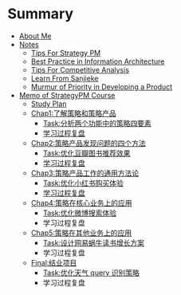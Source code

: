 # Summary

- [About Me](CONTENT/InfoSelfIntro.md)
- [Notes](CONTENT/ChapNotes.md)
	- [Tips For Strategy PM](CONTENT/Tips4StrategyPM.md)
	- [Best Practice in Information Architecture](CONTENT/InfoBestPracticeIA.md) 
	- [Tips For Competitive Analysis](CONTENT/HbCompetitiveAnalysis.md)
	- [Learn From Sanjieke](CONTENT/InfoLearnFromsanjieke.md)
	- [Murmur of Priority in Developing a Product](CONTENT/MurStartupDevPriority.md)
- [Memo of StrategyPM Course](CONTENT/ChapCourseStrategyPM.md)
	- [Study Plan](CONTENT/InfoPlanCourseStudy.md)
	- [Chap1:了解策略和策略产品](CONTENT/Chap1.md)
		- [Task:分析两个功能中的策略四要素](CONTENT/Chap1Task.md)
		- [学习过程复盘](CONTENT/Chap1Review.md)
	- [Chap2:策略产品发现问题的四个方法](CONTENT/Chap2.md)
		- [Task:优化豆瓣图书推荐效果](CONTENT/Chap2Task.md)
		- [学习过程复盘](CONTENT/Chap2Review.md)
	- [Chap3:策略产品工作的通用方法论](CONTENT/Chap3.md)
		- [Task:优化小红书购买体验](CONTENT/Chap3Task.md)
		- [学习过程复盘](CONTENT/Chap3Review.md)
	- [Chap4:策略在核心业务上的应用](CONTENT/Chap4.md)
		- [Task:优化微博搜索体验](CONTENT/Chap4Task.md)
		- 学习过程复盘
	- [Chap5:策略在其他业务上的应用](CONTENT/Chap5.md)
		- [Task:设计网易蜗牛读书增长方案](CONTENT/Chap5Task.md)
		- 学习过程复盘
	- [Final:结业项目](CONTENT/Chap6.md)
		- [Task:优化天气 query 识别策略](CONTENT/Chap6Task.md)
		- 学习过程复盘


